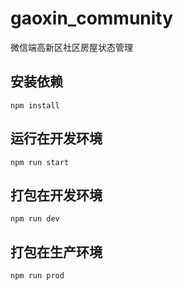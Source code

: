 # gaoxin_community

微信端高新区社区房屋状态管理

## 安装依赖
 `npm install`
 
## 运行在开发环境
`npm run start`

## 打包在开发环境
`npm run dev`

## 打包在生产环境
`npm run prod`